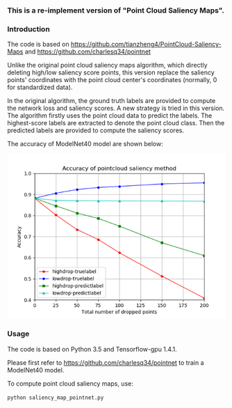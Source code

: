 ### This is a re-implement version of "Point Cloud Saliency Maps".
### Introduction
The code is based on https://github.com/tianzheng4/PointCloud-Saliency-Maps and https://github.com/charlesq34/pointnet

Unlike the original point cloud saliency maps algorithm, which directly deleting high/low saliency score points, this version replace the saliency points' coordinates with the point cloud center's coordinates (normally, 0 for standardized data). 

In the original algorithm, the ground truth labels are provided to compute the network loss and saliency scores. A new strategy is tried in this version. The algorithm firstly uses the point cloud data to predict the labels. The highest-score labels are extracted to denote the point cloud class. Then the predicted labels are provided to compute the saliency scores. 

The accuracy of ModelNet40 model are shown below:

![ accuracy curves ](https://github.com/LIDONGgittt/saliency-map-pointnet/blob/master/doc/Figure_2.png)

### Usage
The code is based on Python 3.5 and Tensorflow-gpu 1.4.1.

Please first refer to https://github.com/charlesq34/pointnet to train a ModelNet40 model.

To compute point cloud saliency maps, use:

```python saliency_map_pointnet.py```
